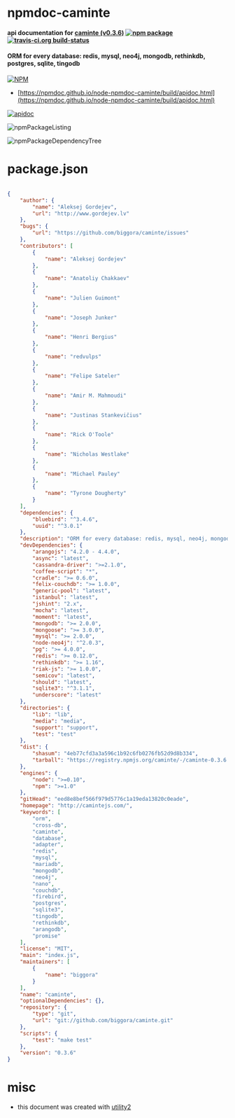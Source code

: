 # npmdoc-caminte

#### api documentation for  [caminte (v0.3.6)](http://camintejs.com/)  [![npm package](https://img.shields.io/npm/v/npmdoc-caminte.svg?style=flat-square)](https://www.npmjs.org/package/npmdoc-caminte) [![travis-ci.org build-status](https://api.travis-ci.org/npmdoc/node-npmdoc-caminte.svg)](https://travis-ci.org/npmdoc/node-npmdoc-caminte)

#### ORM for every database: redis, mysql, neo4j, mongodb, rethinkdb, postgres, sqlite, tingodb

[![NPM](https://nodei.co/npm/caminte.png?downloads=true&downloadRank=true&stars=true)](https://www.npmjs.com/package/caminte)

- [https://npmdoc.github.io/node-npmdoc-caminte/build/apidoc.html](https://npmdoc.github.io/node-npmdoc-caminte/build/apidoc.html)

[![apidoc](https://npmdoc.github.io/node-npmdoc-caminte/build/screenCapture.buildCi.browser.%252Ftmp%252Fbuild%252Fapidoc.html.png)](https://npmdoc.github.io/node-npmdoc-caminte/build/apidoc.html)

![npmPackageListing](https://npmdoc.github.io/node-npmdoc-caminte/build/screenCapture.npmPackageListing.svg)

![npmPackageDependencyTree](https://npmdoc.github.io/node-npmdoc-caminte/build/screenCapture.npmPackageDependencyTree.svg)



# package.json

```json

{
    "author": {
        "name": "Aleksej Gordejev",
        "url": "http://www.gordejev.lv"
    },
    "bugs": {
        "url": "https://github.com/biggora/caminte/issues"
    },
    "contributors": [
        {
            "name": "Aleksej Gordejev"
        },
        {
            "name": "Anatoliy Chakkaev"
        },
        {
            "name": "Julien Guimont"
        },
        {
            "name": "Joseph Junker"
        },
        {
            "name": "Henri Bergius"
        },
        {
            "name": "redvulps"
        },
        {
            "name": "Felipe Sateler"
        },
        {
            "name": "Amir M. Mahmoudi"
        },
        {
            "name": "Justinas Stankevičius"
        },
        {
            "name": "Rick O'Toole"
        },
        {
            "name": "Nicholas Westlake"
        },
        {
            "name": "Michael Pauley"
        },
        {
            "name": "Tyrone Dougherty"
        }
    ],
    "dependencies": {
        "bluebird": "^3.4.6",
        "uuid": "^3.0.1"
    },
    "description": "ORM for every database: redis, mysql, neo4j, mongodb, rethinkdb, postgres, sqlite, tingodb",
    "devDependencies": {
        "arangojs": "4.2.0 - 4.4.0",
        "async": "latest",
        "cassandra-driver": ">=2.1.0",
        "coffee-script": "*",
        "cradle": ">= 0.6.0",
        "felix-couchdb": ">= 1.0.0",
        "generic-pool": "latest",
        "istanbul": "latest",
        "jshint": "2.x",
        "mocha": "latest",
        "moment": "latest",
        "mongodb": ">= 2.0.0",
        "mongoose": ">= 3.0.0",
        "mysql": ">= 2.0.0",
        "node-neo4j": "^2.0.3",
        "pg": ">= 4.0.0",
        "redis": ">= 0.12.0",
        "rethinkdb": ">= 1.16",
        "riak-js": ">= 1.0.0",
        "semicov": "latest",
        "should": "latest",
        "sqlite3": "^3.1.1",
        "underscore": "latest"
    },
    "directories": {
        "lib": "lib",
        "media": "media",
        "support": "support",
        "test": "test"
    },
    "dist": {
        "shasum": "4eb77cfd3a3a596c1b92c6fb0276fb52d9d8b334",
        "tarball": "https://registry.npmjs.org/caminte/-/caminte-0.3.6.tgz"
    },
    "engines": {
        "node": ">=0.10",
        "npm": ">=1.0"
    },
    "gitHead": "eed8e8bef566f979d5776c1a19eda13820c0eade",
    "homepage": "http://camintejs.com/",
    "keywords": [
        "orm",
        "cross-db",
        "caminte",
        "database",
        "adapter",
        "redis",
        "mysql",
        "mariadb",
        "mongodb",
        "neo4j",
        "nano",
        "couchdb",
        "firebird",
        "postgres",
        "sqlite3",
        "tingodb",
        "rethinkdb",
        "arangodb",
        "promise"
    ],
    "license": "MIT",
    "main": "index.js",
    "maintainers": [
        {
            "name": "biggora"
        }
    ],
    "name": "caminte",
    "optionalDependencies": {},
    "repository": {
        "type": "git",
        "url": "git://github.com/biggora/caminte.git"
    },
    "scripts": {
        "test": "make test"
    },
    "version": "0.3.6"
}
```



# misc
- this document was created with [utility2](https://github.com/kaizhu256/node-utility2)

